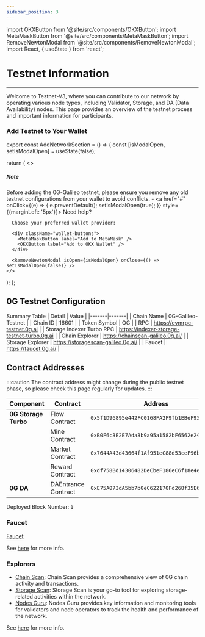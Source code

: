 ```yaml
---
sidebar_position: 3
---
```


import OKXButton from '@site/src/components/OKXButton';
import MetaMaskButton from '@site/src/components/MetaMaskButton';
import RemoveNewtonModal from '@site/src/components/RemoveNewtonModal';
import React, { useState } from 'react';

# Testnet Information
---

Welcome to Testnet-V3, where you can contribute to our network by operating various node types, including Validator, Storage, and DA (Data Availability) nodes. This page provides an overview of the testnet process and important information for participants.

### Add Testnet to Your Wallet

export const AddNetworkSection = () => {
  const [isModalOpen, setIsModalOpen] = useState(false);

  return (
    <>
      <div className="admonition admonition-note alert alert--info">
        <div className="admonition-heading">
          <h5>
            Note
          </h5>
        </div>
        <div className="admonition-content">
          <p>
            Before adding the 0G-Galileo testnet, please ensure you remove any old testnet configurations from your wallet to avoid conflicts. -
            <a href="#" onClick={(e) => { e.preventDefault(); setIsModalOpen(true); }} style={{marginLeft: '5px'}}>
              Need help?
            </a>
          </p>
        </div>
      </div>

      Choose your preferred wallet provider:

      <div className="wallet-buttons">
        <MetaMaskButton label="Add to MetaMask" />
        <OKXButton label="Add to OKX Wallet" />
      </div>

      <RemoveNewtonModal isOpen={isModalOpen} onClose={() => setIsModalOpen(false)} />
    </>
  );
};

<AddNetworkSection />

<style>
  {`
    .wallet-buttons {
      display: flex;
      gap: 16px;
      margin-bottom: 24px;
    }
    
    @media (max-width: 768px) {
      .wallet-buttons {
        flex-direction: column;
      }
    }
  `}
</style>

## 0G Testnet Configuration

Summary Table
| Detail | Value |
|-------|-------|
| Chain Name | 0G-Galileo-Testnet |
| Chain ID | 16601 |
| Token Symbol | OG |
| RPC | https://evmrpc-testnet.0g.ai |
| Storage Indexer Turbo RPC | https://indexer-storage-testnet-turbo.0g.ai |
| Chain Explorer | https://chainscan-galileo.0g.ai/ |
| Storage Explorer | https://storagescan-galileo.0g.ai/ |
| Faucet | https://faucet.0g.ai/ |

<!-- ## RPCs

**Comprehensive RPC Dashboard:** https://0g.originstake.com/rpc-api -->

## Contract Addresses

:::caution
The contract address might change during the public testnet phase, so please check this page regularly for updates. 
:::

| Component | Contract | Address |
|-----------|----------|---------|
| **0G Storage Turbo** | Flow Contract | `0x5f1D96895e442FC0168FA2F9fb1EBeF93Cb5035e` |
| | Mine Contract | `0xB0F6c3E2E7Ada3b9a95a1582bF6562e24A62D334` |
| | Market Contract | `0x7644A43d43664f1Af951eC88d53ceF96bd0cFbf1` |
| | Reward Contract | `0xdf758Bd14306482DeCbeF186eC6f18e4e79aaaE6` |
| **0G DA** | DAEntrance Contract | `0xE75A073dA5bb7b0eC622170Fd268f35E675a957B` |

Deployed Block Number: `1`

### Faucet
[Faucet](https://faucet.0g.ai/) 

See [here](https://docs.0g.ai/build-with-0g/faucet) for more info.

### Explorers

- [Chain Scan](https://chainscan-galileo.0g.ai/): Chain Scan provides a comprehensive view of 0G chain activity and transactions.
- [Storage Scan](https://storagescan-galileo.0g.ai/): Storage Scan is your go-to tool for exploring storage-related activities within the network.
- [Nodes Guru](https://testnet.0g.explorers.guru/): Nodes Guru provides key information and monitoring tools for validators and node operators to track the health and performance of the network.
  
See [here](https://docs.0g.ai/build-with-0g/explorer) for more info.